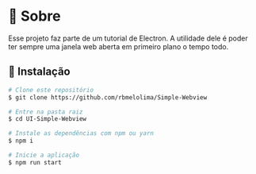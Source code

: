 # :bookmark_tabs: Sobre
Esse projeto faz parte de um tutorial de Electron.
A utilidade dele é poder ter sempre uma janela web aberta em primeiro plano o tempo todo. 

## :hammer: Instalação
```bash
# Clone este repositório
$ git clone https://github.com/rbmelolima/Simple-Webview

# Entre na pasta raiz
$ cd UI-Simple-Webview

# Instale as dependências com npm ou yarn
$ npm i

# Inicie a aplicação
$ npm run start
```
